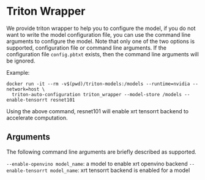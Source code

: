 # Triton Wrapper

We provide triton wrapper to help you to configure the model, if you do not want to write the model configuration file, you can use the command line arguments to configure the model. Note that only one of the two options is supported, configuration file or command line arguments. If the configuration file `config.pbtxt` exists, then the command line arguments will be ignored.

Example:

```
docker run -it --rm -v$(pwd)/triton-models:/models --runtime=nvidia --network=host \
  triton-auto-configuration triton_wrapper --model-store /models --enable-tensorrt resnet101
```

Using the above command, resnet101 will enable xrt tensorrt backend to accelerate computation.

## Arguments

The following command line arguments are briefly described as supported.

`--enable-openvino model_name`: a model to enable xrt openvino backend
`--enable-tensorrt model_name`: xrt tensorrt backend is enabled for a model
